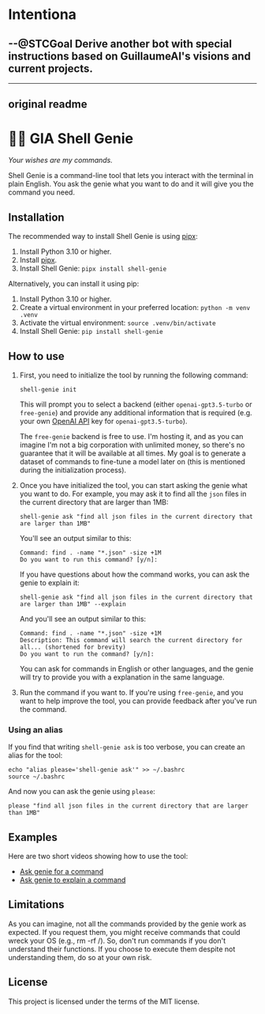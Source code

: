 
# Intentiona

## --@STCGoal Derive another bot with special instructions based on GuillaumeAI's visions and current projects. 

----
original readme
----

# 🧞‍♂️ GIA Shell Genie

_Your wishes are my commands._

Shell Genie is a command-line tool that lets you interact with the terminal in plain English. You ask the genie what you want to do and it will give you the command you need.

## Installation

The recommended way to install Shell Genie is using [pipx](https://pypa.github.io/pipx/):

1. Install Python 3.10 or higher.
2. Install [pipx](https://github.com/pypa/pipx#install-pipx).
3. Install Shell Genie: `pipx install shell-genie`

Alternatively, you can install it using pip:

1. Install Python 3.10 or higher.
2. Create a virtual environment in your preferred location: `python -m venv .venv`
3. Activate the virtual environment: `source .venv/bin/activate`
4. Install Shell Genie: `pip install shell-genie`

## How to use

1. First, you need to initialize the tool by running the following command:

   ```shell
   shell-genie init
   ```

   This will prompt you to select a backend (either `openai-gpt3.5-turbo` or `free-genie`) and provide any additional information that is required (e.g. your own [OpenAI API](https://openai.com/api/) key for `openai-gpt3.5-turbo`).

   The `free-genie` backend is free to use. I'm hosting it, and as you can imagine I'm not a big corporation with unlimited money, so there's no guarantee that it will be available at all times. My goal is to generate a dataset of commands to fine-tune a model later on (this is mentioned during the initialization process).

2. Once you have initialized the tool, you can start asking the genie what you want to do. For example, you may ask it to find all the `json` files in the current directory that are larger than 1MB:

   ```shell
   shell-genie ask "find all json files in the current directory that are larger than 1MB"
   ```

   You'll see an output similar to this:

   ```shell
   Command: find . -name "*.json" -size +1M
   Do you want to run this command? [y/n]:
   ```

   If you have questions about how the command works, you can ask the genie to explain it:

   ```shell
   shell-genie ask "find all json files in the current directory that are larger than 1MB" --explain
   ```

   And you'll see an output similar to this:

   ```shell
   Command: find . -name "*.json" -size +1M
   Description: This command will search the current directory for all... (shortened for brevity)
   Do you want to run the command? [y/n]:
   ```

   You can ask for commands in English or other languages, and the genie will try to provide you with a explanation in the same language.

3. Run the command if you want to. If you're using `free-genie`, and you want to help improve the tool, you can provide feedback after you've run the command.

### Using an alias

If you find that writing `shell-genie ask` is too verbose, you can create an alias for the tool:

```shell
echo "alias please='shell-genie ask'" >> ~/.bashrc
source ~/.bashrc
```

And now you can ask the genie using `please`:

```shell
please "find all json files in the current directory that are larger than 1MB"
```

## Examples

Here are two short videos showing how to use the tool:

- [Ask genie for a command](https://youtu.be/QM-fwgnGzDc)
- [Ask genie to explain a command](https://youtu.be/Qi3w3abI4oE)

## Limitations

As you can imagine, not all the commands provided by the genie work as expected. If you request them, you might receive commands that could wreck your OS (e.g., rm -rf /). So, don't run commands if you don't understand their functions. If you choose to execute them despite not understanding them, do so at your own risk.

## License

This project is licensed under the terms of the MIT license.
